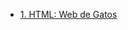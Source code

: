 
+ [1. HTML: Web de Gatos](https://github.com/SrRosales/Aprendizajes/tree/main/Curso%20HTML%20y%20CSS/1.%20HTML%3A%20Web%20de%20Gatos)
